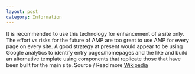 ```yaml
---
layout: post
category: Information
---
```

It is recommended to use this technology for enhancement of a site only.
The effort vs risks for the future of AMP are too great to use AMP for every page on every site.
A good strategy at present would appear to be using Google analytics to identify entry 
pages/homepages and the like and build an alternative template using components that replicate 
those that have been built for the main site.
Source / Read more [Wikipedia](https://en.wikipedia.org/wiki/Sourdough)
